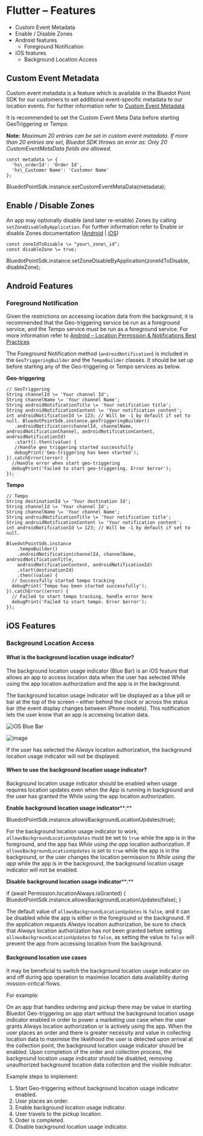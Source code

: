 Flutter – Features
==================

*   Custom Event Metadata
*   Enable / Disable Zones
*   Android features
    *   Foreground Notification
*   iOS features
    *   Background Location Access

Custom Event Metadata
---------------------

Custom event metadata is a feature which is available in the Bluedot Point SDK for our customers to set additional event-specific metadata to our location events. For further information refer to [Custom Event Metadata](https://docs.bluedot.io/custom-event-metadata/)

It is recommended to set the Custom Event Meta Data before starting GeoTriggering or Tempo.

**Note:** _Maximum 20 entries can be set in custom event metadata. If more than 20 entries are set, Bluedot SDK throws an error as: Only 20 CustomEventMetaData fields are allowed._

```
const metadata \= {
  'hs\_orderId': 'Order Id',
  'hs\_Customer Name': 'Customer Name'
};
```

BluedotPointSdk.instance.setCustomEventMetaData(metadata);

Enable / Disable Zones
----------------------

An app may optionally disable (and later re-enable) Zones by calling `setZoneDisableByApplication`. For further information refer to Enable or disable Zones documentation ([Android](https://docs.bluedot.io/android-sdk/android-features/android-features-enable-or-disable-zones/) | [iOS](https://docs.bluedot.io/ios-sdk/ios-features/enable-or-disable-zone/)) 

```
const zoneIdToDisable \= "your\_zone\_id";
const disableZone \= true;
```

BluedotPointSdk.instance.setZoneDisableByApplication(zoneIdToDisable, disableZone);

Android Features
----------------

### Foreground Notification

Given the restrictions on accessing location data from the background, it is recommended that the Geo-triggering service be run as a foreground service, and the Tempo service must be run as a foreground service. For more information refer to [Android – Location Permission & Notifications Best Practices](https://docs.bluedot.io/android-sdk/android-location-permission-notifications-best-practices/)

The Foreground Notification method (`androidNotification`) is included in the `GeoTriggeringBuilder` and the `TempoBuilder` classes. It should be set up before starting any of the Geo-triggering or Tempo services as below.

**Geo-triggering**
```
// GeoTriggering
String channelId \= 'Your channel Id';
String channelName \= 'Your channel Name';
String androidNotificationTitle \= 'Your notification title';
String androidNotificationContent \= 'Your notification content';
int androidNotificationId \= 123; // Will be -1 by default if set to null. BluedotPointSdk.instance.geoTriggeringBuilder()
   .androidNotification(channelId, channelName, androidNotificationChannel, androidNotificationContent, androidNotificationId)
   .start().then((value) { 
   //Handle geo triggering started successfully 
   debugPrint('Geo-triggering has been started'); 
}).catchError((error) { 
  //Handle error when start geo-triggering 
  debugPrint('Failed to start geo-triggering. Error $error'); 
});
```

**Tempo**
```
// Tempo
String destinationId \= 'Your destination Id';
String channelId \= 'Your channel Id';
String channelName \= 'Your channel Name';
String androidNotificationTitle \= 'Your notification title';
String androidNotificationContent \= 'Your notification content';
int androidNotificationId \= 123; // Will be -1 by default if set to null.

BluedotPointSdk.instance
    .tempoBuilder()
    .androidNotification(channelId, channelName, androidNotificationTitle,
    androidNotificationContent, androidNotificationId)
    .start(destinationId)
    .then((value) {
  // Successfully started tempo tracking
  debugPrint('Tempo has been started successfully');
}).catchError((error) {
  // Failed to start tempo tracking, handle error here
  debugPrint('Failed to start tempo. Error $error');
});
```

iOS Features
------------

### Background Location Access

#### What is the background location usage indicator?

The background location usage indicator (Blue Bar) is an iOS feature that allows an app to access location data when the user has selected While using the app location authorization and the app is in the background.

The background location usage indicator will be displayed as a blue pill or bar at the top of the screen – either behind the clock or across the status bar (the event display changes between iPhone models). This notification lets the user know that an app is accessing location data.

![iOS Blue Bar](https://docs.bluedot.io/wp-content/uploads/2020/10/ios-blue-bar-300x229.jpg)

![image](https://docs.bluedot.io/wp-content/uploads/2021/07/info.png)

If the user has selected the _Always_ location authorization, the background location usage indicator will not be displayed.

#### When to use the background location usage indicator?

Background location usage indicator should be enabled when usage requires location updates even when the App is running in background and the user has granted the While using the app location authorization.

**Enable** **background location usage indicator****:**     

BluedotPointSdk.instance.allowsBackgroundLocationUpdates(true);

For the background location usage indicator to work, `allowsBackgroundLocationUpdates` must be set to `true` while the app is in the foreground, and the app has _While using the app_ location authorization. If `allowsBackgroundLocationUpdates` is set to `true` while the app is in the background, or the user changes the location permission to _While using the app_ while the app is in the background, the background location usage indicator will not be enabled.

**Disable** **background location usage indicator****:**

if (await Permission.locationAlways.isGranted) {
  BluedotPointSdk.instance.allowsBackgroundLocationUpdates(false);
}

The default value of `allowsBackgroundLocationUpdates` is `false`, and it can be disabled while the app is either in the foreground or the background. If the application requests _Always_ location authorization, be sure to check that _Always_ location authorization has not been granted before setting `allowsBackgroundLocationUpdates` to `false`, as setting the value to `false` will prevent the app from accessing location from the background.

#### Background location use cases

It may be beneficial to switch the background location usage indicator on and off during app operation to maximise location data availability during mission-critical flows.

For example:

On an app that handles ordering and pickup there may be value in starting Bluedot Geo-triggering on app start without the background location usage indicator enabled in order to power a marketing use case when the user grants Always location authorization or is actively using the app. When the user places an order and there is greater necessity and value in collecting location data to maximise the likelihood the user is detected upon arrival at the collection point, the background location usage indicator should be enabled. Upon completion of the order and collection process, the background location usage indicator should be disabled, removing unauthorized background location data collection and the visible indicator.

Example steps to implement:

1.  Start Geo-triggering without background location usage indicator enabled.
2.  User places an order.
3.  Enable background location usage indicator.
4.  User travels to the pickup location.
5.  Order is completed.
6.  Disable background location usage indicator.